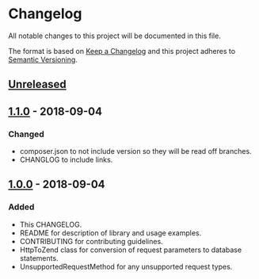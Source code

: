 # Changelog
All notable changes to this project will be documented in this file.

The format is based on [Keep a Changelog](http://keepachangelog.com/en/1.0.0/)
and this project adheres to [Semantic Versioning](http://semver.org/spec/v2.0.0.html).

## [Unreleased]

## [1.1.0] - 2018-09-04

### Changed
- composer.json to not include version so they will be read off branches.
- CHANGLOG to include links.

## [1.0.0] - 2018-09-04

### Added
- This CHANGELOG.
- README for description of library and usage examples.
- CONTRIBUTING for contributing guidelines.
- HttpToZend class for conversion of request parameters to database statements.
- UnsupportedRequestMethod for any unsupported request types.

[Unreleased]: https://github.com/aidan-casey/http-parser/compare/v1.1.0...HEAD
[1.1.0]: https://github.com/aidan-casey/http-parser/compare/v1.0.0...v1.1.0
[1.0.0]: https://github.com/aidan-casey/http-parser/releases/tag/v1.0.0
